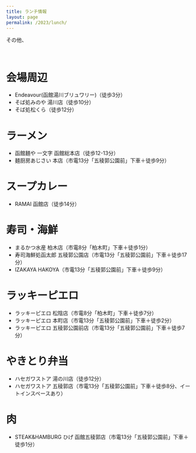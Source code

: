 ```yaml
---
title: ランチ情報
layout: page
permalink: /2023/lunch/
---
```



その他、


<br />


# 会場周辺

- Endeavour(函館湯川ブリュワリー)（徒歩3分）
- そば処みのや 湯川店（徒歩10分）
- そば処松くら（徒歩12分）


# ラーメン

- 函館麺や 一文字 函館総本店（徒歩12-13分）
- 麺厨房あじさい 本店（市電13分「五稜郭公園前」下車＋徒歩9分）

# スープカレー
- RAMAI 函館店（徒歩14分）

# 寿司・海鮮

- まるかつ水産 柏木店（市電8分「柏木町」下車＋徒歩1分）
- 寿司海鮮処函太郎 五稜郭公園店（市電13分「五稜郭公園前」下車＋徒歩17分）
- IZAKAYA HAKOYA（市電13分「五稜郭公園前」下車＋徒歩9分）

# ラッキーピエロ

- ラッキーピエロ 松陰店（市電8分「柏木町」下車＋徒歩7分）
- ラッキーピエロ 本町店（市電13分「五稜郭公園前」下車＋徒歩2分）
- ラッキーピエロ 五稜郭公園前店（市電13分「五稜郭公園前」下車＋徒歩7分）

# やきとり弁当

- ハセガワストア 湯の川店（徒歩12分）
- ハセガワストア 五稜郭店（市電13分「五稜郭公園前」下車＋徒歩8分、イートインスペースあり）

# 肉

- STEAK&HAMBURG ひげ 函館五稜郭店（市電13分「五稜郭公園前」下車＋徒歩1分）


